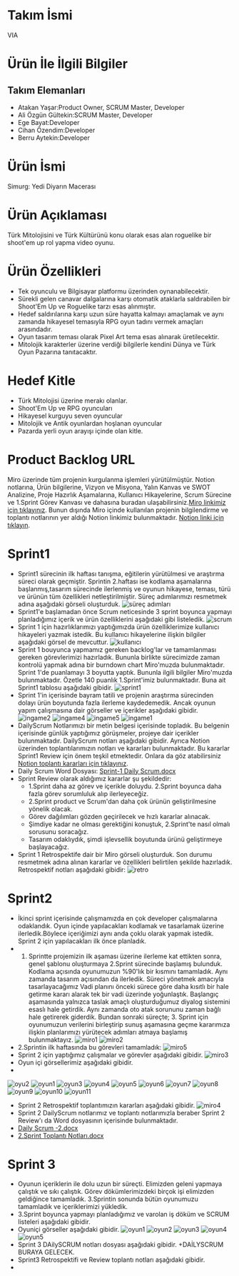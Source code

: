 # Takım İsmi
VIA
# Ürün İle İlgili Bilgiler
## Takım Elemanları
+ Atakan Yaşar:Product Owner, SCRUM Master, Developer
+ Ali Özgün Gültekin:SCRUM Master, Developer
+ Ege Bayat:Developer 
+ Cihan Özendim:Developer 
+ Berru Aytekin:Developer

# Ürün İsmi
Simurg: Yedi Diyarın Macerası
# Ürün Açıklaması
Türk Mitolojisini ve Türk Kültürünü konu olarak esas alan roguelike bir shoot'em up rol yapma video oyunu.
# Ürün Özellikleri
  + Tek oyunculu ve Bilgisayar platformu üzerinden oynanabilecektir.
  + Sürekli gelen canavar dalgalarına karşı otomatik ataklarla saldırabilen bir Shoot'Em Up  ve Roguelike tarzı esas alınmıştır.
  + Hedef saldırılarına karşı uzun süre hayatta kalmayı amaçlamak ve aynı zamanda hikayesel temasıyla RPG oyun tadını vermek amaçları arasındadır.
  + Oyun tasarım teması olarak Pixel Art tema esas alınarak üretilecektir.
  + Mitolojik karakterler üzerine verdiği bilgilerle kendini Dünya ve Türk Oyun Pazarına tanıtacaktır.
# Hedef Kitle
  + Türk Mitolojisi üzerine merakı olanlar.
  + Shoot'Em Up ve RPG oyuncuları
  + Hikayesel kurguyu seven oyuncular
  + Mitolojik ve Antik oyunlardan hoşlanan oyuncular
  + Pazarda yerli oyun arayışı içinde olan kitle.
# Product Backlog URL
Miro üzerinde tüm projenin kurgulanma işlemleri yürütülmüştür. Notion notlarına, Ürün bilgilerine, Vizyon ve Misyona, Yalın Kanvas ve SWOT Analizine, Proje Hazırlık Aşamalarına, Kullanıcı Hikayelerine, Scrum Sürecine ve 1.Sprint Görev Kanvası ve dahasına buradan ulaşabilirsiniz.[Miro linkimiz için tıklayınız](https://miro.com/app/board/uXjVO5zHVng=/?share_link_id=67488646865). Bunun dışında Miro içinde kullanılan projenin bilgilendirme ve toplantı notlarının yer aldığı Notion linkimiz bulunmaktadır. [Notion linki için tıklayın](https://www.notion.so/Grup-VIA-2022-Bootcamp-S-reci-90272ba94b6142289a9089e45cd42d80).
# Sprint1
  + Sprint1 sürecinin ilk haftası tanışma, eğitilerin yürütülmesi ve araştırma süreci olarak geçmiştir. Sprintin 2.haftası ise kodlama aşamalarına başlanmış,tasarım sürecinde ilerlenmiş ve oyunun hikayese, teması, türü ve ürünün tüm özellikleri netleştirilmiştir. Süreç adımlarımızı resmetmek adına aşağıdaki görseli oluşturduk.
  ![süreç adımları](https://user-images.githubusercontent.com/104384231/167490230-357cf63d-7e28-43c3-ad20-bd4d7e9858e9.jpg)
  + Sprint1'e başlamadan önce Scrum neticesinde 3 sprint boyunca yapmayı planladığımız içerik ve ürün özelliklerini aşağıdaki gibi listeledik.
  ![scrum](https://user-images.githubusercontent.com/104384231/167490400-c896fc2a-0850-4603-aecd-713cdda05343.jpg)
  + Sprint 1 için hazırlıklarımızı yaptığımızda ürün özelliklerimize kullanıcı hikayeleri yazmak istedik. Bu kullanıcı hikayelerine ilişkin bilgiler aşağıdaki görsel de mevcuttur.
 ![kullanıcı](https://user-images.githubusercontent.com/104384231/167490554-93633017-d979-4821-ac31-6a82d64921ed.jpg)
  + Sprint 1 bouyunca yapmamız gereken backlog'lar ve tamamlanması gereken görevlerimizi hazırladık. Bununla birlikte sürecimizde zaman kontrolü yapmak adına bir burndown chart Miro'muzda bulunmaktadır. Sprint 1'de puanlamayı 3 boyutta yaptık. Bununla ilgili bilgiler Miro'muzda bulunmaktadır. Özetle 140 puanlık 1.Sprint'imiz bulunmaktadır. Buna ait Sprint1 tablosu aşağıdaki gibidir.
  ![sprint1](https://user-images.githubusercontent.com/104384231/167490869-f902d2fc-c6cc-489d-b9e8-2e330c6b1ec6.jpg)
  + Sprint 1'in içerisinde bayram tatili ve projenin araştırma sürecinden dolayı ürün boyutunda fazla ilerleme kaydedemedik. Ancak oyunun yapım çalışmasına dair görseller ve içerikler aşağıdaki gibidir.
![ingame2](https://user-images.githubusercontent.com/104384231/167492140-058d0741-c4a7-4bbd-bffd-7df459bdc799.jpg)
![ingame4](https://user-images.githubusercontent.com/104384231/167492148-b1cd7995-6727-4aec-922b-9a0dfe9b8189.jpg)
![ingame5](https://user-images.githubusercontent.com/104384231/167492153-fe9cc9b0-48d2-4371-8b88-002598edd4d5.jpg)
![ingame1](https://user-images.githubusercontent.com/104384231/167492161-9879eee5-3a55-49a2-b820-a7a23c13e9fa.jpg)
  + DailyScrum Notlarımızı bir metin belgesi içerisinde topladık. Bu belgenin içerisinde günlük yaptığımız görüşmeler, projeye dair içerikler bulunmaktadır. DailyScrum notları aşağıdaki gibidir. Ayrıca Notion üzerinden toplantılarımızın notları ve kararları bulunmaktadır. Bu kararlar Sprint1 Review için önem teşkil etmektedir. Onlara da göz atabilirsiniz [Notion toplantı kararları için tıklayınız](https://www.notion.so/Toplant-Odas-kt-lar-0c925ecd15814ba59a20f1aae36d4c7a).
  + Daily Scrum Word Dosyası: [Sprint-1 Daily Scrum.docx](https://github.com/Atakan0022/VIA-Project/files/8655169/Sprint-1.Daily.Scrum.docx)
  + Sprint Review olarak aldığımız kararlar şu şekildedir:
    + 1.Sprint daha az görev ve içerikle doluydu. 2.Sprint boyunca daha fazla görev sorumluluk alıp ilerleyeceğiz.
    + 2.Sprint product ve Scrum'dan daha çok ürünün geliştirilmesine yönelik olacak.
    + Görev dağılımları gözden geçirilecek ve hızlı kararlar alınacak.
    + Şimdiye kadar ne olması gerektiğini konuştuk, 2.Sprint'te nasıl olmalı sorusunu soracağız.
    + Tasarım odaklıydık, şimdi işlevsellik boyutunda ürünü geliştirmeye başlayacağız.
  + Sprint 1 Retrospektife dair bir Miro görseli oluşturduk. Son durumu resmetmek adına alınan kararlar ve özellikleri belirtilen şekilde hazırladık. Retrospektif notları aşağıdaki gibidir:
  ![retro](https://user-images.githubusercontent.com/104384231/167491830-43048ead-d9e8-4a84-8ec1-1dcc9a726db4.jpg)
# Sprint2
  + İkinci sprint içerisinde çalışmamızda en çok developer çalışmalarına odaklandık. Oyun içinde yapılacakları kodlamak ve tasarlamak üzerine ilerledik.Böylece içeriğimizi aynı anda çoklu olarak yapmak istedik. Sprint 2 için yapılacakları ilk önce planladık.
  + 1. Sprintte projemizin ilk aşaması üzerine ilerleme kat ettikten sonra, genel şablonu oluşturmaya 2.Sprint sürecinde başlamış bulunduk. Kodlama açısında oyunumuzun %90'lık bir kısmını tamamladık. Aynı zamanda tasarım açısından da ilerledik. Süreci yönetmek amacıyla tasarlayacağımız Vadi planını önceki sürece göre daha kısıtlı bir hale getirme kararı alarak tek bir vadi üzerinde yoğunlaştık. Başlangıç aşamasında yalnızca taslak amaçlı oluşturduğumuz diyalog sistemini esaslı hale getirdik. Aynı zamanda oto atak sorununu zaman bağlı hale getirerek giderdik. Bundan sonraki süreçte; 3. Sprint için oyunumuzun verilerini birleştirip sunuş aşamasına geçme kararımıza ilişkin planlarımızı yürütecek adımları atmaya başlamış bulunmaktayız.
 ![miro1](https://user-images.githubusercontent.com/104384231/169903565-4f5b8ad5-7457-40c9-89fe-baf850fc09a3.jpg)
 ![miro2](https://user-images.githubusercontent.com/104384231/169903555-44b2d1ea-73bb-4147-9c1d-9e7b6f441243.jpg)
 + 2.Sprintin ilk haftasında bu görevleri tamamladık:
 ![miro5](https://user-images.githubusercontent.com/104384231/169904308-9fabfc4b-11f1-4413-a8db-b0e3c2f4ab91.jpg)
  + Sprint 2 için yaptığımız çalışmalar ve görevler aşağıdaki gibidir.
 ![miro3](https://user-images.githubusercontent.com/104384231/169903823-765c15b5-ad8a-4b22-b87d-bd1a8f5809e8.jpg)
  + Oyun içi görsellerimiz aşağıdaki gibidir.
  + 
![oyu2](https://user-images.githubusercontent.com/104384231/169902965-d6752ec5-8f09-4ad1-b903-19b3e4fcaec3.jpg)
![oyun1](https://user-images.githubusercontent.com/104384231/169903029-a7c2a358-48a9-4529-a5fc-e909a6c9b56d.jpg)
![oyun3](https://user-images.githubusercontent.com/104384231/169903034-8c3acbd9-bd3a-467d-9141-3c26899ec534.jpg)
![oyun4](https://user-images.githubusercontent.com/104384231/169903038-e3cef59b-7175-49e1-8140-aba48b8a9bad.jpg)
![oyun5](https://user-images.githubusercontent.com/104384231/169903041-f210dcb6-9168-496e-b308-d0fa2551efb6.jpg)
![oyun6](https://user-images.githubusercontent.com/104384231/169903045-2b2483c6-426b-47a9-a190-75b1d82c5a8b.jpg)
![oyun7](https://user-images.githubusercontent.com/104384231/169903047-377a67c4-c129-4b1c-82a4-0d38de326d2e.jpg)
![oyun8](https://user-images.githubusercontent.com/104384231/169903050-d582f80b-d4d2-485d-8dcb-8851ac2cd5eb.jpg)
![oyun9](https://user-images.githubusercontent.com/104384231/169903053-949046ea-a631-4fe8-bb65-3cff466b379d.jpg)
![oyun10](https://user-images.githubusercontent.com/104384231/169903055-7f9f0f52-f08b-466f-9a21-b07a90d80303.jpg)
![oyun11](https://user-images.githubusercontent.com/104384231/169903059-e66b806a-474f-478a-bedc-18c47da243d2.jpg)

+ Sprint 2 Retrospektif toplantımızın kararları aşağıdaki gibidir.
![miro4](https://user-images.githubusercontent.com/104384231/169903949-18b2a59e-74fb-4bfa-a536-df263aaf4c30.jpg)
+ Sprint 2 DailyScrum notlarımız ve toplantı notlarımızla beraber Sprint 2 Review'ı da Word dosyasının içerisinde bulunmaktadır.
+ [Daily Scrum -2.docx](https://github.com/Atakan0022/VIA-Project/files/8757993/Daily.Scrum.-2.docx)
+ [2.Sprint Toplantı Notları.docx](https://github.com/Atakan0022/VIA-Project/files/8757995/2.Sprint.Toplanti.Notlari.docx)
# Sprint 3
+ Oyunun içeriklerin ile dolu uzun bir süreçti. Elimizden geleni yapmaya çalıştık ve sıkı çalıştık. Görev dökümlerimizdeki birçok işi elimizden geldiğince tamamladık. 3.Sprintin sonunda bütün oyunumuzu tamamladık ve içeriklerimizi yükledik.
+ 3.Sprint boyunca yapmayı planladığımız ve varolan iş döküm ve SCRUM listeleri aşağıdaki gibidir. 
+ Oyuniçi görseller aşağıdaki gibidir.
![oyun1](https://user-images.githubusercontent.com/104384231/172239181-6f7cb3b3-d65c-4383-b4ae-f7ec502dcfe9.png)
![oyun2](https://user-images.githubusercontent.com/104384231/172239210-0301a33e-257d-407e-8029-c8fa1c0e46cd.png)
![oyun3](https://user-images.githubusercontent.com/104384231/172239246-4e630926-5827-4d21-b8dc-54f57fb200f2.png)
![oyun4](https://user-images.githubusercontent.com/104384231/172239297-215d32ff-30c3-440b-a0c3-e26df8cdb5c8.png)
![oyun5](https://user-images.githubusercontent.com/104384231/172239321-346384ce-cbdb-4fd5-bacf-ade078034896.png)
+ Sprint 3 DAilySCRUM notları dosyası aşağıdaki gibidir.
+DAİLYSCRUM BURAYA GELECEK.
+ Sprint3 Retrospektifi ve Review toplantı notları aşağıdaki gibidir.
+ 
